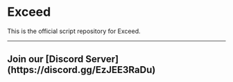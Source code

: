 <h1 align="centre">Exceed</h1>
This is the official script repository for Exceed.

---

<h2>Join our [Discord Server](https://discord.gg/EzJEE3RaDu)</h2>
